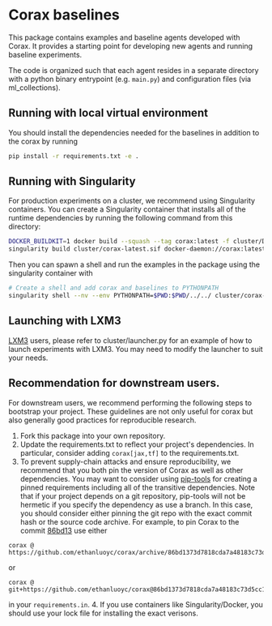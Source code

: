 # Corax baselines

This package contains examples and baseline agents developed with Corax.
It provides a starting point for developing new agents and running baseline experiments.

The code is organized such that each agent resides in a separate directory with a python
binary entrypoint (e.g. `main.py`) and configuration files (via ml_collections).

## Running with local virtual environment
You should install the dependencies needed for the baselines in addition to the corax
by running
```bash
pip install -r requirements.txt -e .
```

## Running with Singularity
For production experiments on a cluster, we recommend using Singularity containers.
You can create a Singularity container that installs all of the runtime dependencies by
running the following command from this directory:

```bash
DOCKER_BUILDKIT=1 docker build --squash --tag corax:latest -f cluster/Dockerfile .
singularity build cluster/corax-latest.sif docker-daemon://corax:latest
```

Then you can spawn a shell and run the examples in the package using the singularity container with
```bash
# Create a shell and add corax and baselines to PYTHONPATH
singularity shell --nv --env PYTHONPATH=$PWD:$PWD/../../ cluster/corax-latest.sif
```

## Launching with LXM3
[LXM3](https://github.com/ethanluoyc/lxm3) users, please refer to cluster/launcher.py
for an example of how to launch experiments with LXM3. You may need to modify the
launcher to suit your needs.

## Recommendation for downstream users.
For downstream users, we recommend performing the following steps to
bootstrap your project. These guidelines are not only useful for corax but also
generally good practices for reproducible research.

1. Fork this package into your own repository.
2. Update the requirements.txt to reflect your project's dependencies. In particular,
consider adding `corax[jax,tf]` to the requirements.txt.
3. To prevent supply-chain attacks and ensure reproducibility, we recommend that you
both pin the version of Corax as well as other dependencies. You may want to consider
using [pip-tools](https://pip-tools.readthedocs.io/en/latest/) for creating a pinned
requirements including all of the transitive dependencies. Note that if your project
depends on a git repository, pip-tools will not be hermetic if you specify the dependency
as use a branch. In this case, you should consider either pinning the git repo with the
exact commit hash or the source code archive. For example, to pin Corax to the commit
[86bd13](https://github.com/ethanluoyc/corax/commit/86bd1373d7818cda7a48183c73d5cc16014e87a7)
use either
```
corax @ https://github.com/ethanluoyc/corax/archive/86bd1373d7818cda7a48183c73d5cc16014e87a7.zip
```
or
```
corax @ git+https://github.com/ethanluoyc/corax@86bd1373d7818cda7a48183c73d5cc16014e87a7
```
in your `requirements.in`.
4. If you use containers like Singularity/Docker, you should use your lock file for installing
the exact verisons.

